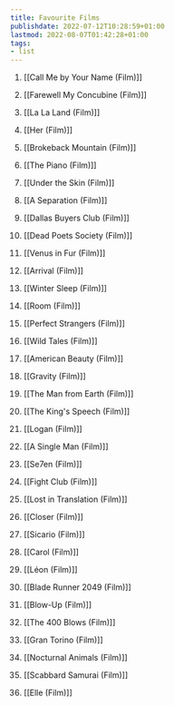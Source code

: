```yaml
---
title: Favourite Films
publishdate: 2022-07-12T10:28:59+01:00
lastmod: 2022-08-07T01:42:28+01:00
tags: 
- list
---
```








1.  [[Call Me by Your Name (Film)]]

2.  [[Farewell My Concubine (Film)]]

3.  [[La La Land (Film)]]

4.  [[Her (Film)]]

5.  [[Brokeback Mountain (Film)]]

6.  [[The Piano (Film)]]

7.  [[Under the Skin (Film)]]

8.  [[A Separation (Film)]]

9.  [[Dallas Buyers Club (Film)]]

10.  [[Dead Poets Society (Film)]]

11.  [[Venus in Fur (Film)]]

12.  [[Arrival (Film)]]

13.  [[Winter Sleep (Film)]]

14.  [[Room (Film)]]

15.  [[Perfect Strangers (Film)]]

16.  [[Wild Tales (Film)]]

17.  [[American Beauty (Film)]]

18.  [[Gravity (Film)]]

19.  [[The Man from Earth (Film)]]

20.  [[The King's Speech (Film)]]

21.  [[Logan (Film)]]

22.  [[A Single Man (Film)]]

23.  [[Se7en (Film)]]

24.  [[Fight Club (Film)]]

25.  [[Lost in Translation (Film)]]

26.  [[Closer (Film)]]

27.  [[Sicario (Film)]]

28.  [[Carol (Film)]]

29.  [[Léon (Film)]]

30.  [[Blade Runner 2049 (Film)]]

31.  [[Blow-Up (Film)]]

32.  [[The 400 Blows (Film)]]

33.  [[Gran Torino (Film)]]

34.  [[Nocturnal Animals (Film)]]

35.  [[Scabbard Samurai (Film)]]

36.  [[Elle (Film)]]



